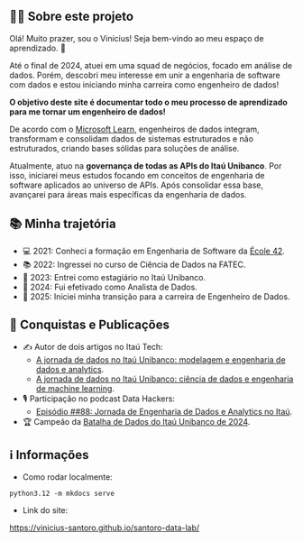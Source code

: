 ## **👨‍💻 Sobre este projeto**

Olá! Muito prazer, sou o Vinicius! Seja bem-vindo ao meu espaço de aprendizado. 🚀

Até o final de 2024, atuei em uma squad de negócios, focado em análise de dados. Porém, descobri meu interesse em unir a engenharia de software com dados e estou iniciando minha carreira como engenheiro de dados!

**O objetivo deste site é documentar todo o meu processo de aprendizado para me tornar um engenheiro de dados!**

De acordo com o [Microsoft Learn](https://learn.microsoft.com/pt-br/training/career-paths/data-engineer), engenheiros de dados integram, transformam e consolidam dados de sistemas estruturados e não estruturados, criando bases sólidas para soluções de análise.

Atualmente, atuo na **governança de todas as APIs do Itaú Unibanco**. Por isso, iniciarei meus estudos focando em conceitos de engenharia de software aplicados ao universo de APIs. Após consolidar essa base, avançarei para áreas mais específicas da engenharia de dados.

<!-- <figure markdown="span">
  ![Badges e certificações](./assets/badges.png){ width="800" }
</figure> -->

## **📚 Minha trajetória**

- 💻 2021: Conheci a formação em Engenharia de Software da [École 42](https://42.fr/en/homepage/).
- 📚 2022: Ingressei no curso de Ciência de Dados na FATEC.
- 💼 2023: Entrei como estagiário no Itaú Unibanco.
- 🎯 2024: Fui efetivado como Analista de Dados.
- 🚀 2025: Iniciei minha transição para a carreira de Engenheiro de Dados.

## **📝 Conquistas e Publicações**

- ✍️ Autor de dois artigos no Itaú Tech:
	- [A jornada de dados no Itaú Unibanco: modelagem e engenharia de dados e analytics](https://medium.com/itautech/a-jornada-de-dados-no-ita%C3%BA-unibanco-modelagem-e-engenharia-de-dados-e-analytics-6dfd9e5d66cc).
	- [A jornada de dados no Itaú Unibanco: ciência de dados e engenharia de machine learning](https://medium.com/itautech/a-jornada-de-dados-no-ita%C3%BA-unibanco-ci%C3%AAncia-de-dados-e-engenharia-de-machine-learning-d15311dbf38e).
- 🎙️ Participação no podcast Data Hackers:
	- [Episódio ##88: Jornada de Engenharia de Dados e Analytics no Itaú](https://medium.com/data-hackers/jornada-de-engenharia-de-dados-e-analytics-no-ita%C3%BA-data-hackers-podcast-88-5518d40f2b38).
- 🏆 Campeão da [Batalha de Dados do Itaú Unibanco de 2024](https://www.linkedin.com/posts/viniciusrio_vencedores-da-batalha-de-dados-do-ita%C3%BA-unibanco-activity-7224895881529974784-CuUD?utm_source=share&utm_medium=member_desktop).


## **ℹ️ Informações**

- Como rodar localmente:

```
python3.12 -m mkdocs serve
```

- Link do site:

https://vinicius-santoro.github.io/santoro-data-lab/
